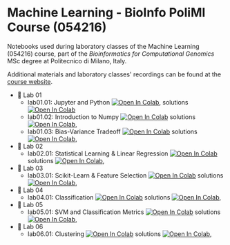 # Machine Learning - BioInfo PoliMI Course (054216)

Notebooks used during laboratory classes of the Machine Learning (054216) course, part of the <i>Bioinformatics for Computational Genomics</i> MSc degree at Politecnico di Milano, Italy.

Additional materials and laboratory classes' recordings can be found at the [course website](http://chrome.ws.dei.polimi.it/index.php?title=Machine_Learning_Bio).

- :test_tube: Lab 01
  - lab01.01: Jupyter and Python [![Open In Colab](https://colab.research.google.com/assets/colab-badge.svg)](https://colab.research.google.com/github/marcocannici/polimi-ml-course/blob/master/lab01/01.01.live-JupyterPython.ipynb),
  solutions [![Open In Colab](https://colab.research.google.com/assets/colab-badge.svg)](https://colab.research.google.com/github/marcocannici/polimi-ml-course/blob/master/lab01/01.01.solution-JupyterPython.ipynb)
  - lab01.02: Introduction to Numpy [![Open In Colab](https://colab.research.google.com/assets/colab-badge.svg)](https://colab.research.google.com/github/marcocannici/polimi-ml-course/blob/master/lab01/lab01.02.live-IntroductionNumpy.ipynb) 
  solutions [![Open In Colab](https://colab.research.google.com/assets/colab-badge.svg)](https://colab.research.google.com/github/marcocannici/polimi-ml-course/blob/master/lab01/lab01.02.solutions-IntroductionNumpy.ipynb),
  - lab01.03: Bias-Variance Tradeoff [![Open In Colab](https://colab.research.google.com/assets/colab-badge.svg)](https://colab.research.google.com/github/marcocannici/polimi-ml-course/blob/master/lab01/lab01.03.live-BiasVarianceTradeoff.ipynb) 
  solutions [![Open In Colab](https://colab.research.google.com/assets/colab-badge.svg)](https://colab.research.google.com/github/marcocannici/polimi-ml-course/blob/master/lab01/lab01.03.complete-BiasVarianceTradeoff.ipynb),
- :test_tube: Lab 02
  - lab02.01: Statistical Learning & Linear Regression [![Open In Colab](https://colab.research.google.com/assets/colab-badge.svg)](https://colab.research.google.com/github/marcocannici/polimi-ml-course/blob/master/lab02/02.01.live-StatisticalLearningLinearRegression) 
  solutions [![Open In Colab](https://colab.research.google.com/assets/colab-badge.svg)](https://colab.research.google.com/github/marcocannici/polimi-ml-course/blob/master/lab02/02.01.solutions-StatisticalLearningLinearRegression),
- :test_tube: Lab 03
  - lab03.01: Scikit-Learn & Feature Selection [![Open In Colab](https://colab.research.google.com/assets/colab-badge.svg)](https://colab.research.google.com/github/marcocannici/polimi-ml-course/blob/master/lab03/03.01.live-ScikitFeaturesSelection.ipynb) 
  solutions [![Open In Colab](https://colab.research.google.com/assets/colab-badge.svg)](https://colab.research.google.com/github/marcocannici/polimi-ml-course/blob/master/lab03/03.01.solutions-ScikitFeaturesSelection.ipynb),
- :test_tube: Lab 04
  - lab04.01: Classification [![Open In Colab](https://colab.research.google.com/assets/colab-badge.svg)](https://colab.research.google.com/github/marcocannici/polimi-ml-course/blob/master/lab04/04.01.live-SciKitLearnClassification) 
  solutions [![Open In Colab](https://colab.research.google.com/assets/colab-badge.svg)](https://colab.research.google.com/github/marcocannici/polimi-ml-course/blob/master/lab04/04.01.solutions-SciKitLearnClassification),
- :test_tube: Lab 05
  - lab05.01: SVM and Classification Metrics [![Open In Colab](https://colab.research.google.com/assets/colab-badge.svg)](https://colab.research.google.com/github/marcocannici/polimi-ml-course/blob/master/lab05/05.01.live-SVMAndClassificationMetrics.ipynb) 
  solutions [![Open In Colab](https://colab.research.google.com/assets/colab-badge.svg)](https://colab.research.google.com/github/marcocannici/polimi-ml-course/blob/master/lab05/05.01.live-SVMAndClassificationMetrics.ipynb),
- :test_tube: Lab 06
  - lab06.01: Clustering [![Open In Colab](https://colab.research.google.com/assets/colab-badge.svg)](https://colab.research.google.com/github/marcocannici/polimi-ml-course/blob/master/lab06/06.01.live-Clustering.ipynb) 
  solutions [![Open In Colab](https://colab.research.google.com/assets/colab-badge.svg)](https://colab.research.google.com/github/marcocannici/polimi-ml-course/blob/master/lab06/06.01.solutions-Clustering.ipynb),
